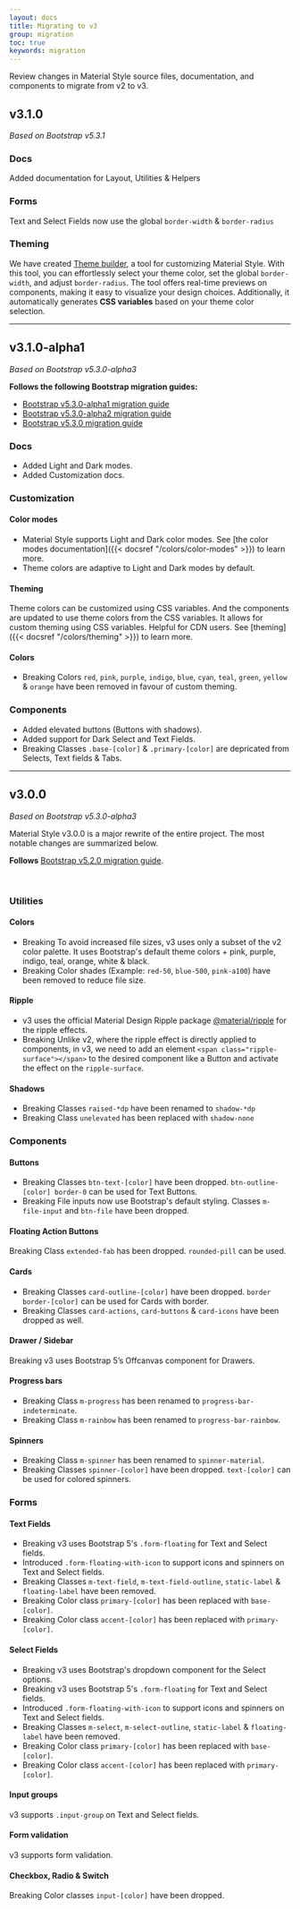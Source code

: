 ```yaml
---
layout: docs
title: Migrating to v3
group: migration
toc: true
keywords: migration
---
```


<p class="fs-4 ms-0 mb-4 page-description">
Review changes in Material Style source files, documentation, and components to 
migrate from v2 to v3.
</p>

## **v3.1.0**
*Based on Bootstrap v5.3.1*

### Docs
Added documentation for Layout, Utilities & Helpers

### Forms
Text and Select Fields now use the global `border-width` & `border-radius`

### Theming
We have created <a class="link-pink" href="https://materialstyle.github.io/theme-builder">Theme builder</a>, 
a tool for customizing Material Style. With this tool, you can effortlessly select your theme color, 
set the global `border-width`, and adjust `border-radius`. The tool offers real-time previews on components, making it 
easy to visualize your design choices. Additionally, it automatically generates **CSS variables** based on your 
theme color selection.

---

## **v3.1.0-alpha1**
*Based on Bootstrap v5.3.0-alpha3*

**Follows the following Bootstrap migration guides:**
- <a class="link-pink" href="https://getbootstrap.com/docs/5.3/migration/#v530-alpha1">Bootstrap v5.3.0-alpha1 migration guide</a>
- <a class="link-pink" href="https://getbootstrap.com/docs/5.3/migration/#v530-alpha2">Bootstrap v5.3.0-alpha2 migration guide</a>
- <a class="link-pink" href="https://getbootstrap.com/docs/5.3/migration/#v530">Bootstrap v5.3.0 migration guide</a>

### Docs
- Added Light and Dark modes.
- Added Customization docs.

### Customization
#### Color modes
- Material Style supports Light and Dark color modes. See [the color modes documentation]({{< docsref "/colors/color-modes" >}}) to learn more.
- Theme colors are adaptive to Light and Dark modes by default.

#### Theming
Theme colors can be customized using CSS variables. And the components are updated to use theme colors from the CSS variables. It allows for custom theming using CSS variables. Helpful for CDN users. See [theming]({{< docsref "/colors/theming" >}}) to learn more.

#### Colors
- <span class="badge text-bg-danger rounded-pill me-1">Breaking</span> 
Colors `red`, `pink`, `purple`, `indigo`, `blue`, `cyan`, `teal`, `green`, `yellow` & `orange`
have been removed in favour of custom theming.

### Components
- Added elevated buttons (Buttons with shadows).
- Added support for Dark Select and Text Fields.
- <span class="badge text-bg-danger rounded-pill me-1">Breaking</span> 
Classes `.base-[color]` & `.primary-[color]` are depricated from Selects, Text fields & Tabs.

---

## **v3.0.0**
*Based on Bootstrap v5.3.0-alpha3*

Material Style v3.0.0 is a major rewrite of the entire project. The most notable changes are 
summarized below.

**Follows** <a class="link-pink" href="https://getbootstrap.com/docs/5.2/migration/">Bootstrap v5.2.0 migration guide</a>.

<br>

### **Utilities**
#### Colors
- <span class="badge text-bg-danger rounded-pill me-1">Breaking</span> 
To avoid increased file sizes, v3 uses only a subset of the v2 color palette. 
It uses Bootstrap's default theme colors + pink, purple, indigo, teal, orange, white & black.
- <span class="badge text-bg-danger rounded-pill me-1">Breaking</span> 
Color shades (Example: ```red-50```, ```blue-500```, ```pink-a100```) have been removed to 
reduce file size.

#### Ripple
- v3 uses the official Material Design Ripple package 
<a class="link-pink" href="https://www.npmjs.com/package/@material/ripple">@material/ripple</a>
for the ripple effects.
- <span class="badge text-bg-danger rounded-pill me-1">Breaking</span> Unlike v2, where the ripple effect is directly 
applied to components, in v3, we need to add an element 
```<span class="ripple-surface"></span>``` to the desired component like a Button and activate 
the effect on the ```ripple-surface```.

#### Shadows
- <span class="badge text-bg-danger rounded-pill me-1">Breaking</span> 
Classes ```raised-*dp``` have been renamed to ```shadow-*dp```
- <span class="badge text-bg-danger rounded-pill me-1">Breaking</span> 
Class ```unelevated``` has been replaced with ```shadow-none```

### **Components**
#### Buttons
- <span class="badge text-bg-danger rounded-pill me-1">Breaking</span> 
Classes ```btn-text-[color]``` have been dropped. 
```btn-outline-[color] border-0``` can be used for Text Buttons.
- <span class="badge text-bg-danger rounded-pill me-1">Breaking</span> 
File inputs now use Bootstrap's default styling. 
Classes ```m-file-input``` and ```btn-file``` have been dropped.

#### Floating Action Buttons
<span class="badge text-bg-danger rounded-pill me-1">Breaking</span> 
Class ```extended-fab``` has been dropped. ```rounded-pill``` can be used.

#### Cards
- <span class="badge text-bg-danger rounded-pill me-1">Breaking</span> 
Classes ```card-outline-[color]``` have been dropped. 
```border border-[color]``` can be used for Cards with border.
- <span class="badge text-bg-danger rounded-pill me-1">Breaking</span> 
Classes ```card-actions```, ```card-buttons``` & ```card-icons``` have been dropped as well.

#### Drawer / Sidebar
<span class="badge text-bg-danger rounded-pill me-1">Breaking</span> 
v3 uses Bootstrap 5’s Offcanvas component for Drawers.

#### Progress bars
- <span class="badge text-bg-danger rounded-pill me-1">Breaking</span> 
Class ```m-progress``` has been renamed to ```progress-bar-indeterminate```.
- <span class="badge text-bg-danger rounded-pill me-1">Breaking</span> 
Class ```m-rainbow``` has been renamed to ```progress-bar-rainbow```.

#### Spinners
- <span class="badge text-bg-danger rounded-pill me-1">Breaking</span> 
Class ```m-spinner``` has been renamed to ```spinner-material```.
- <span class="badge text-bg-danger rounded-pill me-1">Breaking</span> 
Classes ```spinner-[color]``` have been dropped. ```text-[color]``` can be used for colored spinners.

### **Forms**
#### Text Fields
- <span class="badge text-bg-danger rounded-pill me-1">Breaking</span> 
v3 uses Bootstrap 5's ```.form-floating``` for Text and Select fields.
- Introduced ```.form-floating-with-icon``` to support icons and spinners on Text and Select fields.
- <span class="badge text-bg-danger rounded-pill me-1">Breaking</span> 
Classes ```m-text-field```, ```m-text-field-outline```, ```static-label``` & ```floating-label``` 
have been removed.
- <span class="badge text-bg-danger rounded-pill me-1">Breaking</span> 
Color class ```primary-[color]``` has been replaced with ```base-[color]```.
- <span class="badge text-bg-danger rounded-pill me-1">Breaking</span> 
Color class ```accent-[color]``` has been replaced with ```primary-[color]```.

#### Select Fields
- <span class="badge text-bg-danger rounded-pill me-1">Breaking</span> 
v3 uses Bootstrap's dropdown component for the Select options.
- <span class="badge text-bg-danger rounded-pill me-1">Breaking</span> 
v3 uses Bootstrap 5's ```.form-floating``` for Text and Select fields.
- Introduced ```.form-floating-with-icon``` to support icons and spinners on Text and Select fields.
- <span class="badge text-bg-danger rounded-pill me-1">Breaking</span> 
Classes ```m-select```, ```m-select-outline```, ```static-label``` & ```floating-label``` have been removed.
- <span class="badge text-bg-danger rounded-pill me-1">Breaking</span> 
Color class ```primary-[color]``` has been replaced with ```base-[color]```.
- <span class="badge text-bg-danger rounded-pill me-1">Breaking</span> 
Color class ```accent-[color]``` has been replaced with ```primary-[color]```.

#### Input groups
v3 supports ```.input-group``` on Text and Select fields.

#### Form validation
v3 supports form validation.

#### Checkbox, Radio & Switch
<span class="badge text-bg-danger rounded-pill me-1">Breaking</span> Color classes ```input-[color]``` have been dropped.



